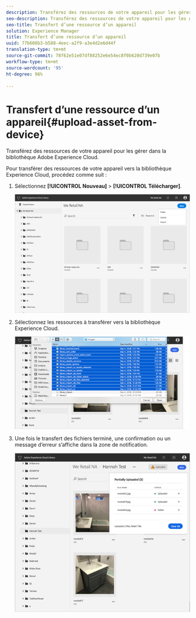 ```yaml
---
description: Transférez des ressources de votre appareil pour les gérer dans la bibliothèque Adobe Experience Cloud.
seo-description: Transférez des ressources de votre appareil pour les gérer dans la bibliothèque Adobe Experience Cloud.
seo-title: Transfert d’une ressource d’un appareil
solution: Experience Manager
title: Transfert d’une ressource d’un appareil
uuid: 77b608b3-b588-4eec-a2f9-a3e4d2e6d44f
translation-type: tm+mt
source-git-commit: 78f62e51e07df88252e6e54ec8f0b620d739e07b
workflow-type: tm+mt
source-wordcount: '95'
ht-degree: 96%

---
```



# Transfert d’une ressource d’un appareil{#upload-asset-from-device}

Transférez des ressources de votre appareil pour les gérer dans la bibliothèque Adobe Experience Cloud.

Pour transférer des ressources de votre appareil vers la bibliothèque Experience Cloud, procédez comme suit :

1. Sélectionnez **[!UICONTROL Nouveau]** > **[!UICONTROL Télécharger]**.

   ![](assets/library_new_folder_upload.png)

1. Sélectionnez les ressources à transférer vers la bibliothèque Experience Cloud.

   ![](assets/library_upload_assets_device.png)

1. Une fois le transfert des fichiers terminé, une confirmation ou un message d’erreur s’affiche dans la zone de notification.

   ![](assets/library_error_confirm_messages.png)

